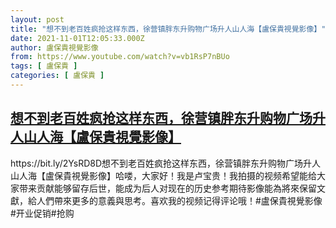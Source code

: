 ```yaml
---
layout: post
title: "想不到老百姓疯抢这样东西，徐营镇胖东升购物广场升人山人海【盧保貴視覺影像】"
date: 2021-11-01T12:05:33.000Z
author: 盧保貴視覺影像
from: https://www.youtube.com/watch?v=vb1RsP7nBUo
tags: [ 盧保貴 ]
categories: [ 盧保貴 ]
---
```

<!--1635768333000-->
[想不到老百姓疯抢这样东西，徐营镇胖东升购物广场升人山人海【盧保貴視覺影像】](https://www.youtube.com/watch?v=vb1RsP7nBUo)
------

<div>
https://bit.ly/2YsRD8D想不到老百姓疯抢这样东西，徐营镇胖东升购物广场升人山人海【盧保貴視覺影像】哈喽，大家好！我是卢宝贵！我拍摄的视频希望能给大家带来贡献能够留存后世，能成为后人对现在的历史参考期待影像能為將來保留文獻，給人們帶來更多的意義與思考。喜欢我的视频记得评论哦！#盧保貴視覺影像#开业促销#抢购
</div>
